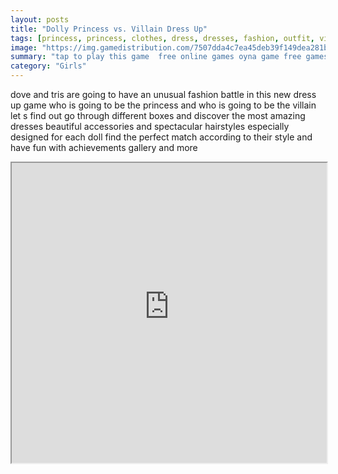 ```yaml
---
layout: posts
title: "Dolly Princess vs. Villain Dress Up"
tags: [princess, princess, clothes, dress, dresses, fashion, outfit, villain, free, online, games, oyna, game, free, games, play, play, games]
image: "https://img.gamedistribution.com/7507dda4c7ea45deb39f149dea281bd3.jpg"
summary: "tap to play this game  free online games oyna game free games play play games"
category: "Girls"
---
```


dove and tris are going to have an unusual fashion battle in this new dress up game who is going to be the princess and who is going to be the villain let s find out go through different boxes and discover the most amazing dresses beautiful accessories and spectacular hairstyles especially designed for each doll find the perfect match according to their style and have fun with achievements gallery and more

<iframe width="100%" height="480px;" src="https://html5.gamedistribution.com/7507dda4c7ea45deb39f149dea281bd3/"></iframe>